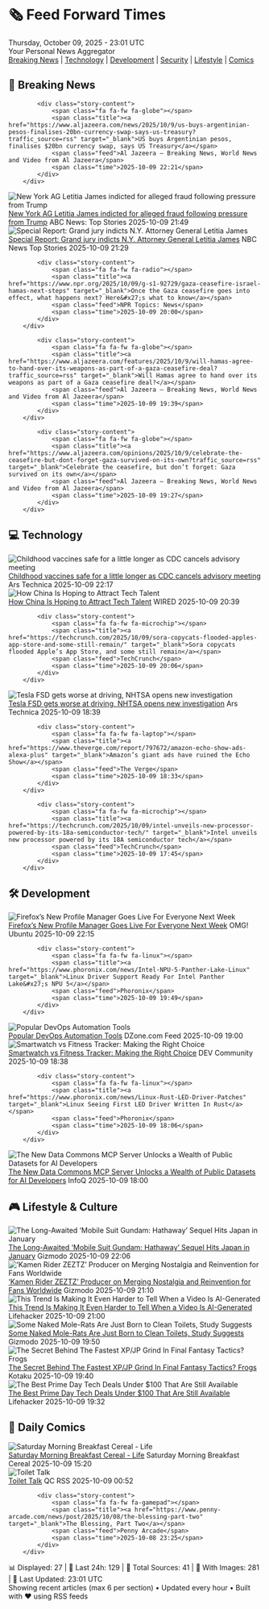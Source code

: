 <!-- Processing 54 RSS feeds at 2025-10-09 23:01:38 UTC -->
<!-- Processing: Poorly Drawn Lines -->
<!-- Processing: Garfield -->
<!-- Processing: Dilbert -->
<!-- Processing: Questionable Content -->
<!-- Processing: CNN Top Stories -->
<!-- Processing: CNN Breaking News -->
<!-- Processing: BBC World News -->
<!-- Processing: Al Jazeera Breaking News -->
<!-- Processing: Guardian World News -->
<!-- Processing: Ars Technica -->
<!-- Processing: O'Reilly Radar -->
<!-- Processing: Slashdot -->
<!-- Processing: Hacker News -->
<!-- Processing: StackOverflow Blog -->
<!-- Processing: OMG! Ubuntu -->
<!-- Processing: DistroWatch -->
<!-- Processing: Red Hat Blog -->
<!-- Processing: GitHub Blog -->
<!-- Processing: GitLab Blog -->
<!-- Processing: InfoQ -->
<!-- Processing: DZone -->
<!-- Processing: Coding Horror -->
<!-- Processing: The Pragmatic Engineer -->
<!-- Processing: Gizmodo -->
<!-- Processing: Krebs on Security -->
<!-- Generated 5 new posts out of 25 feeds processed -->
<div class="newspaper-header">
    <h1 class="newspaper-title">🗞️ Feed Forward Times</h1>
    <div class="newspaper-date">Thursday, October 09, 2025 - 23:01 UTC</div>
    <div class="newspaper-subtitle">Your Personal News Aggregator</div>
</div>

<div class="newspaper-nav">
    <a href="#breaking">Breaking News</a> |
    <a href="#tech">Technology</a> |
    <a href="#dev">Development</a> |
    <a href="#security">Security</a> |
    <a href="#lifestyle">Lifestyle</a> |
    <a href="#webcomics">Comics</a>
</div>

<div class="news-section breaking-news" id="breaking">
<h2 class="section-header">🚨 Breaking News</h2>
<div class="stories-container">
<div class="story">
            
            <div class="story-content">
                <span class="fa fa-fw fa-globe"></span>
                <span class="title"><a href="https://www.aljazeera.com/news/2025/10/9/us-buys-argentinian-pesos-finalises-20bn-currency-swap-says-us-treasury?traffic_source=rss" target="_blank">US buys Argentinian pesos, finalises $20bn currency swap, says US Treasury</a></span>
                <span class="feed">Al Jazeera – Breaking News, World News and Video from Al Jazeera</span>
                <span class="time">2025-10-09 22:21</span>
            </div>
        </div>
<div class="story">
            <img src="https://s.abcnews.com/images/US/letitia-james-ap-jef-251009_1760040126724_hpMain_4x3t_384.jpg" alt="New York AG Letitia James indicted for alleged fraud following pressure from Trump" class="story-image" loading="lazy" onerror="this.style.display='none'">
            <div class="story-content">
                <span class="fa fa-fw fa-tv"></span>
                <span class="title"><a href="https://abcnews.go.com/US/trump-appointed-prosecutor-seeks-indictment-new-york-ag/story?id=126378516" target="_blank">New York AG Letitia James indicted for alleged fraud following pressure from Trump</a></span>
                <span class="feed">ABC News: Top Stories</span>
                <span class="time">2025-10-09 21:49</span>
            </div>
        </div>
<div class="story">
            <img src="https://media-cldnry.s-nbcnews.com/image/upload/t_fit_1500w/mpx/2704722219/2025_10/1760045332749_nbc_spec_full_letitia_james_251009_1920x1080-t1xiei.jpg" alt="Special Report: Grand jury indicts N.Y. Attorney General Letitia James" class="story-image" loading="lazy" onerror="this.style.display='none'">
            <div class="story-content">
                <span class="fa fa-fw fa-broadcast-tower"></span>
                <span class="title"><a href="https://www.nbcnews.com/video/special-report-grand-jury-indicts-n-y-attorney-general-letitia-james-249587269777" target="_blank">Special Report: Grand jury indicts N.Y. Attorney General Letitia James</a></span>
                <span class="feed">NBC News Top Stories</span>
                <span class="time">2025-10-09 21:29</span>
            </div>
        </div>
<div class="story">
            
            <div class="story-content">
                <span class="fa fa-fw fa-radio"></span>
                <span class="title"><a href="https://www.npr.org/2025/10/09/g-s1-92729/gaza-ceasefire-israel-hamas-next-steps" target="_blank">Once the Gaza ceasefire goes into effect, what happens next? Here&#x27;s what to know</a></span>
                <span class="feed">NPR Topics: News</span>
                <span class="time">2025-10-09 20:00</span>
            </div>
        </div>
<div class="story">
            
            <div class="story-content">
                <span class="fa fa-fw fa-globe"></span>
                <span class="title"><a href="https://www.aljazeera.com/features/2025/10/9/will-hamas-agree-to-hand-over-its-weapons-as-part-of-a-gaza-ceasefire-deal?traffic_source=rss" target="_blank">Will Hamas agree to hand over its weapons as part of a Gaza ceasefire deal?</a></span>
                <span class="feed">Al Jazeera – Breaking News, World News and Video from Al Jazeera</span>
                <span class="time">2025-10-09 19:39</span>
            </div>
        </div>
<div class="story">
            
            <div class="story-content">
                <span class="fa fa-fw fa-globe"></span>
                <span class="title"><a href="https://www.aljazeera.com/opinions/2025/10/9/celebrate-the-ceasefire-but-dont-forget-gaza-survived-on-its-own?traffic_source=rss" target="_blank">Celebrate the ceasefire, but don’t forget: Gaza survived on its own</a></span>
                <span class="feed">Al Jazeera – Breaking News, World News and Video from Al Jazeera</span>
                <span class="time">2025-10-09 19:27</span>
            </div>
        </div>
</div>
</div>
<div class="news-section tech-news" id="tech">
<h2 class="section-header">💻 Technology</h2>
<div class="stories-container">
<div class="story">
            <img src="https://cdn.arstechnica.net/wp-content/uploads/2025/05/GettyImages-2216099156-500x500.jpg" alt="Childhood vaccines safe for a little longer as CDC cancels advisory meeting" class="story-image" loading="lazy" onerror="this.style.display='none'">
            <div class="story-content">
                <span class="fa fa-fw fa-cog"></span>
                <span class="title"><a href="https://arstechnica.com/health/2025/10/childhood-vaccines-safe-for-a-little-longer-as-cdc-cancels-advisory-meeting/" target="_blank">Childhood vaccines safe for a little longer as CDC cancels advisory meeting</a></span>
                <span class="feed">Ars Technica</span>
                <span class="time">2025-10-09 22:17</span>
            </div>
        </div>
<div class="story">
            <img src="https://media.wired.com/photos/68e439ec3af653221caab15e/master/pass/Uncanny-Valley-roundup-H1B-Visa-.jpg" alt="How China Is Hoping to Attract Tech Talent" class="story-image" loading="lazy" onerror="this.style.display='none'">
            <div class="story-content">
                <span class="fa fa-fw fa-bolt"></span>
                <span class="title"><a href="https://www.wired.com/story/uncanny-valley-podcast-how-china-is-hoping-to-attract-tech-talent/" target="_blank">How China Is Hoping to Attract Tech Talent</a></span>
                <span class="feed">WIRED</span>
                <span class="time">2025-10-09 20:39</span>
            </div>
        </div>
<div class="story">
            
            <div class="story-content">
                <span class="fa fa-fw fa-microchip"></span>
                <span class="title"><a href="https://techcrunch.com/2025/10/09/sora-copycats-flooded-apples-app-store-and-some-still-remain/" target="_blank">Sora copycats flooded Apple’s App Store, and some still remain</a></span>
                <span class="feed">TechCrunch</span>
                <span class="time">2025-10-09 20:06</span>
            </div>
        </div>
<div class="story">
            <img src="https://cdn.arstechnica.net/wp-content/uploads/2025/10/GettyImages-1155839798-500x500.jpg" alt="Tesla FSD gets worse at driving, NHTSA opens new investigation" class="story-image" loading="lazy" onerror="this.style.display='none'">
            <div class="story-content">
                <span class="fa fa-fw fa-cog"></span>
                <span class="title"><a href="https://arstechnica.com/cars/2025/10/tesla-fsd-gets-worse-at-driving-nhtsa-opens-new-investigation/" target="_blank">Tesla FSD gets worse at driving, NHTSA opens new investigation</a></span>
                <span class="feed">Ars Technica</span>
                <span class="time">2025-10-09 18:39</span>
            </div>
        </div>
<div class="story">
            
            <div class="story-content">
                <span class="fa fa-fw fa-laptop"></span>
                <span class="title"><a href="https://www.theverge.com/report/797672/amazon-echo-show-ads-alexa-plus" target="_blank">Amazon’s giant ads have ruined the Echo Show</a></span>
                <span class="feed">The Verge</span>
                <span class="time">2025-10-09 18:33</span>
            </div>
        </div>
<div class="story">
            
            <div class="story-content">
                <span class="fa fa-fw fa-microchip"></span>
                <span class="title"><a href="https://techcrunch.com/2025/10/09/intel-unveils-new-processor-powered-by-its-18a-semiconductor-tech/" target="_blank">Intel unveils new processor powered by its 18A semiconductor tech</a></span>
                <span class="feed">TechCrunch</span>
                <span class="time">2025-10-09 17:45</span>
            </div>
        </div>
</div>
</div>
<div class="news-section dev-news" id="dev">
<h2 class="section-header">🛠️ Development</h2>
<div class="stories-container">
<div class="story">
            <img src="https://i0.wp.com/www.omgubuntu.co.uk/wp-content/uploads/2025/05/firefox-logo.jpg?resize=406%2C232&amp;ssl=1" alt="Firefox’s New Profile Manager Goes Live For Everyone Next Week" class="story-image" loading="lazy" onerror="this.style.display='none'">
            <div class="story-content">
                <span class="fa fa-fw fa-ubuntu"></span>
                <span class="title"><a href="https://www.omgubuntu.co.uk/2025/10/firefoxs-new-profile-manager-goes-live-for-everyone-next-week" target="_blank">Firefox’s New Profile Manager Goes Live For Everyone Next Week</a></span>
                <span class="feed">OMG! Ubuntu</span>
                <span class="time">2025-10-09 22:15</span>
            </div>
        </div>
<div class="story">
            
            <div class="story-content">
                <span class="fa fa-fw fa-linux"></span>
                <span class="title"><a href="https://www.phoronix.com/news/Intel-NPU-5-Panther-Lake-Linux" target="_blank">Linux Driver Support Ready For Intel Panther Lake&#x27;s NPU 5</a></span>
                <span class="feed">Phoronix</span>
                <span class="time">2025-10-09 19:49</span>
            </div>
        </div>
<div class="story">
            <img src="https://dz2cdn1.dzone.com/thumbnail?fid=18688400&w=600" alt="Popular DevOps Automation Tools" class="story-image" loading="lazy" onerror="this.style.display='none'">
            <div class="story-content">
                <span class="fa fa-fw fa-newspaper"></span>
                <span class="title"><a href="https://dzone.com/articles/popular-devops-automation-tools" target="_blank">Popular DevOps Automation Tools</a></span>
                <span class="feed">DZone.com Feed</span>
                <span class="time">2025-10-09 19:00</span>
            </div>
        </div>
<div class="story">
            <img src="https://media2.dev.to/dynamic/image/width=800%2Cheight=%2Cfit=scale-down%2Cgravity=auto%2Cformat=auto/https%3A%2F%2Fdev-to-uploads.s3.amazonaws.com%2Fuploads%2Farticles%2Fnfmksbk6im91qyvrjct2.jpg" alt="Smartwatch vs Fitness Tracker: Making the Right Choice" class="story-image" loading="lazy" onerror="this.style.display='none'">
            <div class="story-content">
                <span class="fa fa-fw fa-code"></span>
                <span class="title"><a href="https://dev.to/phoneexits/smartwatch-vs-fitness-tracker-making-the-right-choice-4ai2" target="_blank">Smartwatch vs Fitness Tracker: Making the Right Choice</a></span>
                <span class="feed">DEV Community</span>
                <span class="time">2025-10-09 18:38</span>
            </div>
        </div>
<div class="story">
            
            <div class="story-content">
                <span class="fa fa-fw fa-linux"></span>
                <span class="title"><a href="https://www.phoronix.com/news/Linux-Rust-LED-Driver-Patches" target="_blank">Linux Seeing First LED Driver Written In Rust</a></span>
                <span class="feed">Phoronix</span>
                <span class="time">2025-10-09 18:06</span>
            </div>
        </div>
<div class="story">
            <img src="https://res.infoq.com/news/2025/10/data-commons-mcp-server/en/headerimage/data-commons-mcp-server-1760030760718.jpeg" alt="The New Data Commons MCP Server Unlocks a Wealth of Public Datasets for AI Developers" class="story-image" loading="lazy" onerror="this.style.display='none'">
            <div class="story-content">
                <span class="fa fa-fw fa-info-circle"></span>
                <span class="title"><a href="https://www.infoq.com/news/2025/10/data-commons-mcp-server/?utm_campaign=infoq_content&utm_source=infoq&utm_medium=feed&utm_term=global" target="_blank">The New Data Commons MCP Server Unlocks a Wealth of Public Datasets for AI Developers</a></span>
                <span class="feed">InfoQ</span>
                <span class="time">2025-10-09 18:00</span>
            </div>
        </div>
</div>
</div>
<div class="news-section lifestyle-news" id="lifestyle">
<h2 class="section-header">🎮 Lifestyle & Culture</h2>
<div class="stories-container">
<div class="story">
            <img src="https://gizmodo.com/app/uploads/2025/10/nycc-2025-mobile-suit-gundam-hathaway-circe-trailer-1280x853.jpg" alt="The Long-Awaited ‘Mobile Suit Gundam: Hathaway’ Sequel Hits Japan in January" class="story-image" loading="lazy" onerror="this.style.display='none'">
            <div class="story-content">
                <span class="fa fa-fw fa-computer"></span>
                <span class="title"><a href="https://gizmodo.com/gundam-hathaway-2-trailer-sorcery-of-nymph-circe-nycc-2025-2000670699" target="_blank">The Long-Awaited ‘Mobile Suit Gundam: Hathaway’ Sequel Hits Japan in January</a></span>
                <span class="feed">Gizmodo</span>
                <span class="time">2025-10-09 22:06</span>
            </div>
        </div>
<div class="story">
            <img src="https://gizmodo.com/app/uploads/2025/10/Kamen-rider-zeztz-4-io9-template-3-1280x853.jpg" alt="‘Kamen Rider ZEZTZ’ Producer on Merging Nostalgia and Reinvention for Fans Worldwide" class="story-image" loading="lazy" onerror="this.style.display='none'">
            <div class="story-content">
                <span class="fa fa-fw fa-computer"></span>
                <span class="title"><a href="https://gizmodo.com/kamen-rider-zeztz-toei-tokushoutsu-simulcast-interview-2000669289" target="_blank">‘Kamen Rider ZEZTZ’ Producer on Merging Nostalgia and Reinvention for Fans Worldwide</a></span>
                <span class="feed">Gizmodo</span>
                <span class="time">2025-10-09 21:10</span>
            </div>
        </div>
<div class="story">
            <img src="https://lifehacker.com/imagery/articles/01K755BATM7WXDNAD52864ZJNA/hero-image.jpg" alt="This Trend Is Making It Even Harder to Tell When a Video Is AI-Generated" class="story-image" loading="lazy" onerror="this.style.display='none'">
            <div class="story-content">
                <span class="fa fa-fw fa-life-ring"></span>
                <span class="title"><a href="https://lifehacker.com/tech/those-ai-videos-might-actually-be-real?utm_medium=RSS" target="_blank">This Trend Is Making It Even Harder to Tell When a Video Is AI-Generated</a></span>
                <span class="feed">Lifehacker</span>
                <span class="time">2025-10-09 21:00</span>
            </div>
        </div>
<div class="story">
            <img src="https://gizmodo.com/app/uploads/2025/10/naked-mole-rat-1280x853.jpg" alt="Some Naked Mole-Rats Are Just Born to Clean Toilets, Study Suggests" class="story-image" loading="lazy" onerror="this.style.display='none'">
            <div class="story-content">
                <span class="fa fa-fw fa-computer"></span>
                <span class="title"><a href="https://gizmodo.com/some-naked-mole-rats-are-just-born-to-clean-toilets-study-suggests-2000670578" target="_blank">Some Naked Mole-Rats Are Just Born to Clean Toilets, Study Suggests</a></span>
                <span class="feed">Gizmodo</span>
                <span class="time">2025-10-09 19:50</span>
            </div>
        </div>
<div class="story">
            <img src="https://kotaku.com/app/uploads/2025/10/FFT-Frogs.jpg" alt="The Secret Behind The Fastest XP/JP Grind In Final Fantasy Tactics? Frogs" class="story-image" loading="lazy" onerror="this.style.display='none'">
            <div class="story-content">
                <span class="fa fa-fw fa-gamepad"></span>
                <span class="title"><a href="https://kotaku.com/final-fantasy-tactics-guide-xp-jp-grind-tips-2000633724" target="_blank">The Secret Behind The Fastest XP/JP Grind In Final Fantasy Tactics? Frogs</a></span>
                <span class="feed">Kotaku</span>
                <span class="time">2025-10-09 19:40</span>
            </div>
        </div>
<div class="story">
            <img src="https://lifehacker.com/imagery/articles/01K705NQ4WHE52WK9YBSP94TMY/hero-image.png" alt="The Best Prime Day Tech Deals Under $100 That Are Still Available" class="story-image" loading="lazy" onerror="this.style.display='none'">
            <div class="story-content">
                <span class="fa fa-fw fa-life-ring"></span>
                <span class="title"><a href="https://lifehacker.com/tech/best-tech-deals-under-100-october-prime-day-2025?utm_medium=RSS" target="_blank">The Best Prime Day Tech Deals Under $100 That Are Still Available</a></span>
                <span class="feed">Lifehacker</span>
                <span class="time">2025-10-09 19:32</span>
            </div>
        </div>
</div>
</div>
<div class="news-section webcomics-section" id="webcomics">
<h2 class="section-header">🎨 Daily Comics</h2>
<div class="stories-container">
<div class="story">
            <img src="https://www.smbc-comics.com/comics/1759809286-20251009.png" alt="Saturday Morning Breakfast Cereal - Life" class="story-image" loading="lazy" onerror="this.style.display='none'">
            <div class="story-content">
                <span class="fa fa-fw fa-smile"></span>
                <span class="title"><a href="https://www.smbc-comics.com/comic/life-7" target="_blank">Saturday Morning Breakfast Cereal - Life</a></span>
                <span class="feed">Saturday Morning Breakfast Cereal</span>
                <span class="time">2025-10-09 15:20</span>
            </div>
        </div>
<div class="story">
            <img src="http://www.questionablecontent.net/comics/5674.png" alt="Toilet Talk" class="story-image" loading="lazy" onerror="this.style.display='none'">
            <div class="story-content">
                <span class="fa fa-fw fa-music"></span>
                <span class="title"><a href="http://questionablecontent.net/view.php?comic=5675" target="_blank">Toilet Talk</a></span>
                <span class="feed">QC RSS</span>
                <span class="time">2025-10-09 00:52</span>
            </div>
        </div>
<div class="story">
            
            <div class="story-content">
                <span class="fa fa-fw fa-gamepad"></span>
                <span class="title"><a href="https://www.penny-arcade.com/news/post/2025/10/08/the-blessing-part-two" target="_blank">The Blessing, Part Two</a></span>
                <span class="feed">Penny Arcade</span>
                <span class="time">2025-10-08 23:25</span>
            </div>
        </div>
</div>
</div>

<div class="newspaper-footer">
    <div class="stats">
        📊 Displayed: 27 | 📅 Last 24h: 129 | 📡 Total Sources: 41 | 📸 With Images: 281 |
        🔄 Last Updated: 23:01 UTC
    </div>
    <div class="footer-note">
        Showing recent articles (max 6 per section) • Updated every hour • Built with ❤️ using RSS feeds
    </div>
</div>
